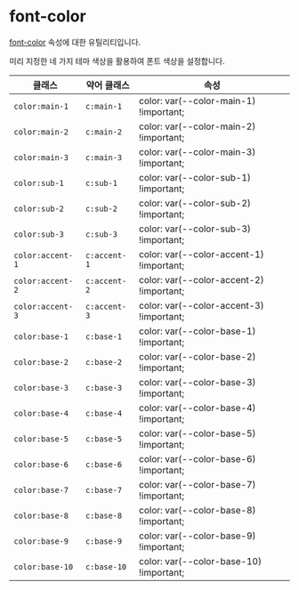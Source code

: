 # font-color

[font-color](https://developer.mozilla.org/en-US/docs/Web/CSS/color) 속성에 대한 유틸리티입니다.

미리 지정한 네 가지 테마 색상을 활용하여 폰트 색상을 설정합니다.

<table>
  <thead>
    <tr>
      <th scope="col">클래스</th>
      <th scope="col">약어 클래스</th>
      <th scope="col">속성</th>
    </tr>
  </thead>
  <tbody>
  <!-- color: var(--color-main-1) -->
<tr>
  <td><code>color:main-1</code></td>
  <td><code>c:main-1</code></td>
  <td><span class="code">color: var(--color-main-1) !important;</span></td>
</tr>

<!-- color: var(--color-main-2) -->
<tr>
  <td><code>color:main-2</code></td>
  <td><code>c:main-2</code></td>
  <td><span class="code">color: var(--color-main-2) !important;</span></td>
</tr>

<!-- color: var(--color-main-3) -->
<tr>
  <td><code>color:main-3</code></td>
  <td><code>c:main-3</code></td>
  <td><span class="code">color: var(--color-main-3) !important;</span></td>
</tr>

<!-- color: var(--color-sub-1) -->
<tr>
  <td><code>color:sub-1</code></td>
  <td><code>c:sub-1</code></td>
  <td><span class="code">color: var(--color-sub-1) !important;</span></td>
</tr>

<!-- color: var(--color-sub-2) -->
<tr>
  <td><code>color:sub-2</code></td>
  <td><code>c:sub-2</code></td>
  <td><span class="code">color: var(--color-sub-2) !important;</span></td>
</tr>

<!-- color: var(--color-sub-3) -->
<tr>
  <td><code>color:sub-3</code></td>
  <td><code>c:sub-3</code></td>
  <td><span class="code">color: var(--color-sub-3) !important;</span></td>
</tr>

<!-- color: var(--color-accent-1) -->
<tr>
  <td><code>color:accent-1</code></td>
  <td><code>c:accent-1</code></td>
  <td><span class="code">color: var(--color-accent-1) !important;</span></td>
</tr>

<!-- color: var(--color-accent-2) -->
<tr>
  <td><code>color:accent-2</code></td>
  <td><code>c:accent-2</code></td>
  <td><span class="code">color: var(--color-accent-2) !important;</span></td>
</tr>

<!-- color: var(--color-accent-3) -->
<tr>
  <td><code>color:accent-3</code></td>
  <td><code>c:accent-3</code></td>
  <td><span class="code">color: var(--color-accent-3) !important;</span></td>
</tr>

<!-- color: var(--color-base-1) -->
<tr>
  <td><code>color:base-1</code></td>
  <td><code>c:base-1</code></td>
  <td><span class="code">color: var(--color-base-1) !important;</span></td>
</tr>

<!-- color: var(--color-base-2) -->
<tr>
  <td><code>color:base-2</code></td>
  <td><code>c:base-2</code></td>
  <td><span class="code">color: var(--color-base-2) !important;</span></td>
</tr>

<!-- color: var(--color-base-3) -->
<tr>
  <td><code>color:base-3</code></td>
  <td><code>c:base-3</code></td>
  <td><span class="code">color: var(--color-base-3) !important;</span></td>
</tr>

<!-- color: var(--color-base-4) -->
<tr>
  <td><code>color:base-4</code></td>
  <td><code>c:base-4</code></td>
  <td><span class="code">color: var(--color-base-4) !important;</span></td>
</tr>

<!-- color: var(--color-base-5) -->
<tr>
  <td><code>color:base-5</code></td>
  <td><code>c:base-5</code></td>
  <td><span class="code">color: var(--color-base-5) !important;</span></td>
</tr>

<!-- color: var(--color-base-6) -->
<tr>
  <td><code>color:base-6</code></td>
  <td><code>c:base-6</code></td>
  <td><span class="code">color: var(--color-base-6) !important;</span></td>
</tr>

<!-- color: var(--color-base-7) -->
<tr>
  <td><code>color:base-7</code></td>
  <td><code>c:base-7</code></td>
  <td><span class="code">color: var(--color-base-7) !important;</span></td>
</tr>

<!-- color: var(--color-base-8) -->
<tr>
  <td><code>color:base-8</code></td>
  <td><code>c:base-8</code></td>
  <td><span class="code">color: var(--color-base-8) !important;</span></td>
</tr>

<!-- color: var(--color-base-9) -->
<tr>
  <td><code>color:base-9</code></td>
  <td><code>c:base-9</code></td>
  <td><span class="code">color: var(--color-base-9) !important;</span></td>
</tr>

<!-- color: var(--color-base-10) -->
<tr>
  <td><code>color:base-10</code></td>
  <td><code>c:base-10</code></td>
  <td><span class="code">color: var(--color-base-10) !important;</span></td>
</tr>

  </tbody>

</table>
